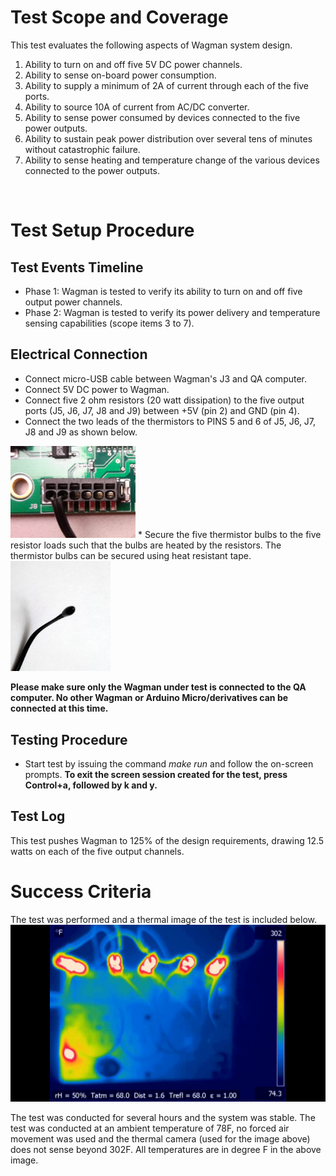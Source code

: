 # Test Scope and Coverage

This test evaluates the following aspects of Wagman system design. </br>
1. Ability to turn on and off five 5V DC power channels.</br>
2. Ability to sense on-board power consumption.</br>
3. Ability to supply a minimum of 2A of current through each of the five ports.</br>
4. Ability to source 10A of current from AC/DC converter.</br>
5. Ability to sense power consumed by devices connected to the five power outputs.</br>
6. Ability to sustain peak power distribution over several tens of minutes without catastrophic failure.</br>
7. Ability to sense heating and temperature change of the various devices connected to the power outputs.</br>
</br>


# Test Setup Procedure

## Test Events Timeline
* Phase 1: Wagman is tested to verify its ability to turn on and off five output power channels.
* Phase 2: Wagman is tested to verify its power delivery and temperature sensing capabilities (scope items 3 to 7).

## Electrical Connection
*  Connect micro-USB cable between Wagman's J3 and QA computer.
*  Connect 5V DC power to Wagman.
*  Connect five 2 ohm resistors (20 watt dissipation) to the five output ports (J5, J6, J7, J8 and J9)
    between +5V (pin 2) and GND (pin 4).
*  Connect the two leads of the thermistors to PINS 5 and 6 of J5, J6, J7, J8 and J9 as shown below.</br>
<img src="./resources/Thermistor_wiring.jpg" width="200">
*  Secure the five thermistor bulbs to the five resistor loads such that the bulbs are heated by the
    resistors. The thermistor bulbs can be secured using heat resistant tape.</br>
<img src="./resources/Thermistor.jpg" width="160">

__Please make sure only the Wagman under test is connected to the QA computer. No other Wagman or Arduino Micro/derivatives can be connected at this time.__

## Testing Procedure
*  Start test by issuing the command *make run* and follow the on-screen prompts.
__To exit the screen session created for the test, press Control+a, followed by k and y.__

## Test Log
This test pushes Wagman to 125% of the design requirements, drawing 12.5 watts on each of the five output channels.

# Success Criteria
The test was performed and a thermal image of the test is included below.</br>
<img src="./resources/Overloadtest.jpg" width="640">
</br>

The test was conducted for several hours and the system was stable. The test was conducted at an ambient temperature of 
78F, no forced air movement was used and the thermal camera (used for the image above) does not sense beyond 302F. All temperatures 
are in degree F in the above image.



